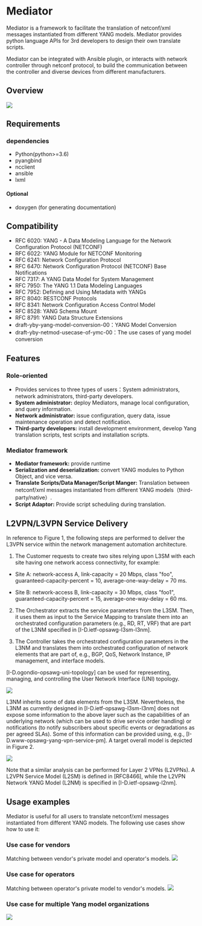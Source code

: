 # Mediator

Mediator is a framework to facilitate the translation of netconf/xml messages instantiated from different YANG models. Mediator provides python language APIs for 3rd developers to design their own translate scripts.

Mediator can be integrated with Ansible plugin, or interacts with network controller through netconf protocol, to build the communication between the controller and diverse devices from different manufacturers.

## Overview
![](https://github.com/qiangzhang0925/images/raw/master/img/logical-overview%20(2).png)

## Requirements
### dependencies
- Python(python>=3.6)
- pyangbind
- ncclient
- ansible
- lxml

####  Optional
- doxygen (for generating documentation)

## Compatibility

- RFC 6020: YANG - A Data Modeling Language for the Network Configuration Protocol (NETCONF) 
- RFC 6022: YANG Module for NETCONF Monitoring
- RFC 6241: Network Configuration Protocol
- RFC 6470: Network Configuration Protocol (NETCONF) Base Notifications
- RFC 7317: A YANG Data Model for System Management
- RFC 7950: The YANG 1.1 Data Modeling Languages
- RFC 7952: Defining and Using Metadata with YANGs
- RFC 8040: RESTCONF Protocols
- RFC 8341: Network Configuration Access Control Model
- RFC 8528: YANG Schema Mount
- RFC 8791: YANG Data Structure Extensions
- draft-yby-yang-model-conversion-00：YANG Model Conversion
- draft-yby-netmod-usecase-of-ymc-00：The use cases of yang model conversion

## Features
### Role-oriented
- Provides services to three types of users：System administrators, network administrators, third-party developers.
- **System administrator:** deploy Mediators, manage local configuration, and query information.
- **Network administrator:** issue configuration, query data, issue maintenance operation and detect notification.
- **Third-party developers:** install development environment, develop Yang translation scripts, test scripts and installation scripts.

### Mediator framework
- **Mediator framework:** provide runtime 
- **Serialization and deserialization:** convert YANG modules to Python Object, and vice versa.
- **Translate Scripts/Data Manager/Script Manger:** Translation between netconf/xml messages instantiated from different YANG models（third-party/native）.
- **Script Adaptor:** Provide script scheduling during translation.

## L2VPN/L3VPN Service Delivery
In reference to Figure 1, the following steps are performed to deliver the L3VPN service within the network management automation architecture.
1. The Customer requests to create two sites relying upon L3SM with each site having one network access connectivity, for example:

  - Site A: network-access A, link-capacity = 20 Mbps, class "foo", guaranteed-capacity-percent = 10, average-one-way-delay = 70 ms.

  - Site B: network-access B, link-capacity = 30 Mbps, class "foo1", guaranteed-capacity-percent = 15, average-one-way-delay = 60 ms.

2. The Orchestrator extracts the service parameters from the L3SM. Then, it uses them as input to the Service Mapping to translate them into an orchestrated configuration parameters (e.g., RD, RT, VRF) that are part of the L3NM specified in [I-D.ietf-opsawg-l3sm-l3nm].

3. The Controller takes the orchestrated configuration parameters in the L3NM and translates them into orchestrated configuration of network elements that are part of, e.g., BGP, QoS, Network Instance, IP management, and interface models.

[I-D.ogondio-opsawg-uni-topology] can be used for representing, managing, and controlling the User Network Interface (UNI) topology.

![](https://github.com/qiangzhang0925/images/raw/master/img/f4.png)

L3NM inherits some of data elements from the L3SM.  Nevertheless, the L3NM as currently designed in [I-D.ietf-opsawg-l3sm-l3nm] does not expose some information to the above layer such as the capabilities of an underlying network (which can be used to drive service order handling) or notifications (to notify subscribers about specific events or degradations as per agreed SLAs).  Some of this information can be provided using, e.g., [I-D.www-opsawg-yang-vpn-service-pm].  A target overall model is depicted in Figure 2.

![](https://github.com/qiangzhang0925/images/raw/master/img/f5.png)

Note that a similar analysis can be performed for Layer 2 VPNs (L2VPNs).  A L2VPN Service Model (L2SM) is defined in [RFC8466], while the L2VPN Network YANG Model (L2NM) is specified in [I-D.ietf-opsawg-l2nm].

##  Usage examples

Mediator is useful for all users to translate netconf/xml messages instantiated from different YANG models. The following use cases show how to use it:

### Use case for vendors

Matching between vendor's private model and operator's models.
![](https://github.com/qiangzhang0925/images/raw/master/img/f1.png)

### Use case for operators

Matching between operator's private model to vendor's models.
![](https://github.com/qiangzhang0925/images/raw/master/img/f2.png)

### Use case for multiple Yang model organizations

![](https://github.com/qiangzhang0925/images/raw/master/img/f3.png)
